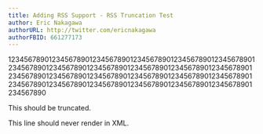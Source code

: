 ```yaml
---
title: Adding RSS Support - RSS Truncation Test
author: Eric Nakagawa
authorURL: http://twitter.com/ericnakagawa
authorFBID: 661277173
---
```


1234567890123456789012345678901234567890123456789012345678901234567890123456789012345678901234567890123456789012345678901234567890123456789012345678901234567890123456789012345678901234567890123456789012345678901234567890123456789012345678901234567890

This should be truncated.

<!--truncate-->

This line should never render in XML.
